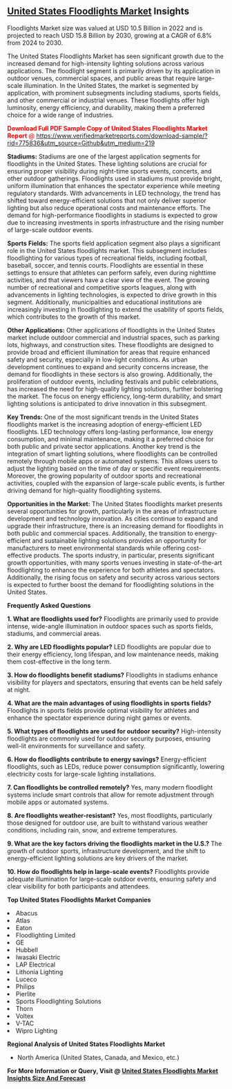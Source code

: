<h2><a href="https://www.verifiedmarketreports.com/download-sample/?rid=775836&amp;utm_source=Github&amp;utm_medium=219" target="_blank">United States Floodlights Market</a> Insights</h2><p>Floodlights Market size was valued at USD 10.5 Billion in 2022 and is projected to reach USD 15.8 Billion by 2030, growing at a CAGR of 6.8% from 2024 to 2030.</p><p><p>The United States Floodlights Market has seen significant growth due to the increased demand for high-intensity lighting solutions across various applications. The floodlight segment is primarily driven by its application in outdoor venues, commercial spaces, and public areas that require large-scale illumination. In the United States, the market is segmented by application, with prominent subsegments including stadiums, sports fields, and other commercial or industrial venues. These floodlights offer high luminosity, energy efficiency, and durability, making them a preferred choice for a wide range of industries.</p> <p><p><span class=""><span style="color: #ff0000;"><strong>Download Full PDF Sample Copy of United States Floodlights Market Report</strong> @ </span><a href="https://www.verifiedmarketreports.com/download-sample/?rid=775836&amp;utm_source=Github&amp;utm_medium=219" target="_blank">https://www.verifiedmarketreports.com/download-sample/?rid=775836&amp;utm_source=Github&amp;utm_medium=219</a></span></p></p> <p><strong>Stadiums:</strong> Stadiums are one of the largest application segments for floodlights in the United States. These lighting solutions are crucial for ensuring proper visibility during night-time sports events, concerts, and other outdoor gatherings. Floodlights used in stadiums must provide bright, uniform illumination that enhances the spectator experience while meeting regulatory standards. With advancements in LED technology, the trend has shifted toward energy-efficient solutions that not only deliver superior lighting but also reduce operational costs and maintenance efforts. The demand for high-performance floodlights in stadiums is expected to grow due to increasing investments in sports infrastructure and the rising number of large-scale outdoor events. <p><strong>Sports Fields:</strong> The sports field application segment also plays a significant role in the United States floodlights market. This subsegment includes floodlighting for various types of recreational fields, including football, baseball, soccer, and tennis courts. Floodlights are essential in these settings to ensure that athletes can perform safely, even during nighttime activities, and that viewers have a clear view of the event. The growing number of recreational and competitive sports leagues, along with advancements in lighting technologies, is expected to drive growth in this segment. Additionally, municipalities and educational institutions are increasingly investing in floodlighting to extend the usability of sports fields, which contributes to the growth of this market. <p><strong>Other Applications:</strong> Other applications of floodlights in the United States market include outdoor commercial and industrial spaces, such as parking lots, highways, and construction sites. These floodlights are designed to provide broad and efficient illumination for areas that require enhanced safety and security, especially in low-light conditions. As urban development continues to expand and security concerns increase, the demand for floodlights in these sectors is also growing. Additionally, the proliferation of outdoor events, including festivals and public celebrations, has increased the need for high-quality lighting solutions, further bolstering the market. The focus on energy efficiency, long-term durability, and smart lighting solutions is anticipated to drive innovation in this subsegment. <p><strong>Key Trends:</strong> One of the most significant trends in the United States floodlights market is the increasing adoption of energy-efficient LED floodlights. LED technology offers long-lasting performance, low energy consumption, and minimal maintenance, making it a preferred choice for both public and private sector applications. Another key trend is the integration of smart lighting solutions, where floodlights can be controlled remotely through mobile apps or automated systems. This allows users to adjust the lighting based on the time of day or specific event requirements. Moreover, the growing popularity of outdoor sports and recreational activities, coupled with the expansion of large-scale public events, is further driving demand for high-quality floodlighting systems. <p><strong>Opportunities in the Market:</strong> The United States floodlights market presents several opportunities for growth, particularly in the areas of infrastructure development and technology innovation. As cities continue to expand and upgrade their infrastructure, there is an increasing demand for floodlights in both public and commercial spaces. Additionally, the transition to energy-efficient and sustainable lighting solutions provides an opportunity for manufacturers to meet environmental standards while offering cost-effective products. The sports industry, in particular, presents significant growth opportunities, with many sports venues investing in state-of-the-art floodlighting to enhance the experience for both athletes and spectators. Additionally, the rising focus on safety and security across various sectors is expected to further boost the demand for floodlighting solutions in the United States. <p><strong>Frequently Asked Questions</strong></p> <p><strong>1. What are floodlights used for?</strong> Floodlights are primarily used to provide intense, wide-angle illumination in outdoor spaces such as sports fields, stadiums, and commercial areas.</p> <p><strong>2. Why are LED floodlights popular?</strong> LED floodlights are popular due to their energy efficiency, long lifespan, and low maintenance needs, making them cost-effective in the long term.</p> <p><strong>3. How do floodlights benefit stadiums?</strong> Floodlights in stadiums enhance visibility for players and spectators, ensuring that events can be held safely at night.</p> <p><strong>4. What are the main advantages of using floodlights in sports fields?</strong> Floodlights in sports fields provide optimal visibility for athletes and enhance the spectator experience during night games or events.</p> <p><strong>5. What types of floodlights are used for outdoor security?</strong> High-intensity floodlights are commonly used for outdoor security purposes, ensuring well-lit environments for surveillance and safety.</p> <p><strong>6. How do floodlights contribute to energy savings?</strong> Energy-efficient floodlights, such as LEDs, reduce power consumption significantly, lowering electricity costs for large-scale lighting installations.</p> <p><strong>7. Can floodlights be controlled remotely?</strong> Yes, many modern floodlight systems include smart controls that allow for remote adjustment through mobile apps or automated systems.</p> <p><strong>8. Are floodlights weather-resistant?</strong> Yes, most floodlights, particularly those designed for outdoor use, are built to withstand various weather conditions, including rain, snow, and extreme temperatures.</p> <p><strong>9. What are the key factors driving the floodlights market in the U.S.?</strong> The growth of outdoor sports, infrastructure development, and the shift to energy-efficient lighting solutions are key drivers of the market.</p> <p><strong>10. How do floodlights help in large-scale events?</strong> Floodlights provide adequate illumination for large-scale outdoor events, ensuring safety and clear visibility for both participants and attendees.</p> </p><p><strong>Top United States Floodlights Market Companies</strong></p><div data-test-id=""><p><li>Abacus</li><li> Atlas</li><li> Eaton</li><li> Floodlighting Limited</li><li> GE</li><li> Hubbell</li><li> Iwasaki Electric</li><li> LAP Electrical</li><li> Lithonia Lighting</li><li> Luceco</li><li> Philips</li><li> Pierlite</li><li> Sports Floodlighting Solutions</li><li> Thorn</li><li> Voltex</li><li> V-TAC</li><li> Wipro Lighting</li></p><div><strong>Regional Analysis of&nbsp;United States Floodlights Market</strong></div><ul><li dir="ltr"><p dir="ltr">North America&nbsp;(United States, Canada, and Mexico, etc.)</p></li></ul><p><strong>For More Information or Query, Visit @&nbsp;</strong><strong><a href="https://www.verifiedmarketreports.com/product/floodlights-market/?utm_source=Github&amp;utm_medium=219" target="_blank">United States Floodlights Market Insights Size And Forecast</a></strong></p></div>
